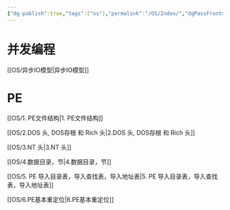 ```yaml
---
{"dg-publish":true,"tags":["os"],"permalink":"/OS/Index/","dgPassFrontmatter":true}
---
```



# 并发编程

[[OS/异步IO模型\|异步IO模型]]


# PE

[[OS/1. PE文件结构\|1. PE文件结构]]

[[OS/2.DOS 头, DOS存根 和 Rich 头\|2.DOS 头, DOS存根 和 Rich 头]]

[[OS/3.NT 头\|3.NT 头]]

[[OS/4.数据目录，节\|4.数据目录，节]]

[[OS/5. PE 导入目录表，导入查找表，导入地址表\|5. PE 导入目录表，导入查找表，导入地址表]]

[[OS/6.PE基本重定位\|6.PE基本重定位]]